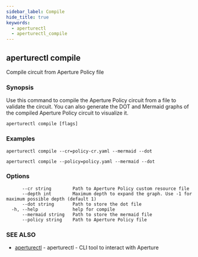 ```yaml
---
sidebar_label: Compile
hide_title: true
keywords:
  - aperturectl
  - aperturectl_compile
---
```


## aperturectl compile

Compile circuit from Aperture Policy file

### Synopsis

Use this command to compile the Aperture Policy circuit from a file to validate the circuit.
You can also generate the DOT and Mermaid graphs of the compiled Aperture Policy circuit to visualize it.

```
aperturectl compile [flags]
```

### Examples

```
aperturectl compile --cr=policy-cr.yaml --mermaid --dot

aperturectl compile --policy=policy.yaml --mermaid --dot
```

### Options

```
      --cr string        Path to Aperture Policy custom resource file
      --depth int        Maximum depth to expand the graph. Use -1 for maximum possible depth (default 1)
      --dot string       Path to store the dot file
  -h, --help             help for compile
      --mermaid string   Path to store the mermaid file
      --policy string    Path to Aperture Policy file
```

### SEE ALSO

- [aperturectl](/reference/aperturectl/aperturectl.md) - aperturectl - CLI tool to interact with Aperture
